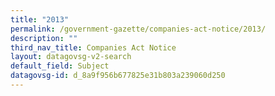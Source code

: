 ```yaml
---
title: "2013"
permalink: /government-gazette/companies-act-notice/2013/
description: ""
third_nav_title: Companies Act Notice
layout: datagovsg-v2-search
default_field: Subject
datagovsg-id: d_8a9f956b677825e31b803a239060d250
---
```

